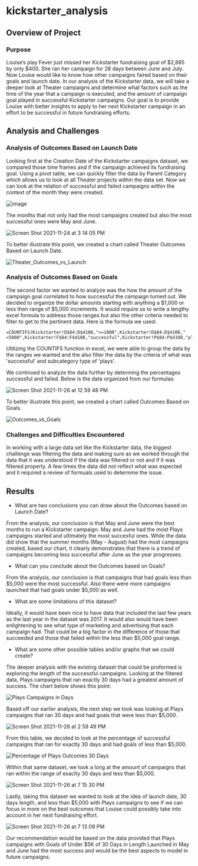 # kickstarter_analysis

## Overview of Project

### Purpose
Louise’s play Fever just missed her Kickstarter fundraising goal of $2,885 by only $400. She ran her campaign for 28 days between June and July. Now Louise would like to know how other campaigns faired based on their goals and launch date. In our analysis of the Kickstarter data, we will take a deeper look at Theater campaigns and determine what factors such as the time of the year that a campaign is executed, and the amount of campaign goal played in successful Kickstarter campaigns. Our goal is to provide Louise with better insights to apply to her next Kickstarter campaign in an effort to be successful in future fundraising efforts.

## Analysis and Challenges

### Analysis of Outcomes Based on Launch Date

Looking first at the Creation Date of the Kickstarter campaigns dataset, we compared those time frames and if the campaign achieved its fundraising goal. Using a pivot table, we can quickly filter the data by Parent Category which allows us to look at all Theater projects within the data set. Now we can look at the relation of successful and failed campaigns within the context of the month they were created.

![image](https://user-images.githubusercontent.com/93485455/143312331-92623ddf-5d1c-4fe7-9f72-3cc18b0921ea.png)

The months that not only had the most campaigns created but also the most successful ones were May and June.

![Screen Shot 2021-11-24 at 3 14 05 PM](https://user-images.githubusercontent.com/93485455/143663705-bb8b7e41-ea5a-4f48-80a8-ecf6887f972b.png)

To better illustrate this point, we created a chart called Theater Outcomes Based on Launch Date.

![Theater_Outcomes_vs_Launch](https://user-images.githubusercontent.com/93485455/143663724-37d325a2-33e0-4cc1-9fd8-91a7e1d5b574.png)

### Analysis of Outcomes Based on Goals

The second factor we wanted to analyze was the how the amount of the campaign goal correlated to how successful the campaign turned out. We decided to organize the dollar amounts starting with anything a $1,000 or less then range of $5,000 increments. It would require us to write a lengthy excel formula to address those ranges but also the other criteria needed to filter to get to the pertinent data. Here is the formula we used:

```
=COUNTIFS(Kickstarter!D$84:D$4108,">=1000",Kickstarter!D$84:D$4108,"<5000",Kickstarter!F$84:F$4108,"successful",Kickstarter!P$84:P$4108,"plays")
```
Utilizing the COUNTIFS function in excel, we were able to group the data by the ranges we wanted and the also filter the data by the criteria of what was 'successful' and subcategory type of 'plays'.

We continued to analyze the data further by determing the percentages successful and failed. Below is the data organized from our formulas:

![Screen Shot 2021-11-26 at 12 59 48 PM](https://user-images.githubusercontent.com/93485455/143621824-491113d5-0e4b-4482-bbef-b111a4c60c1d.png)

To better illustrate this point, we created a chart called Outcomes Based on Goals.

![Outcomes_vs_Goals](https://user-images.githubusercontent.com/93485455/143622437-e1c8f597-bc4b-4b1d-8ef7-5c57713dfaea.png)


### Challenges and Difficulties Encountered

In working with a large data set like the Kickstarter data, the biggest challenge was filtering the data and making sure as we worked through the data that it was understood if the data was filtered or not and if it was filtered properly. A few times the data did not reflect what was expected and it required a review of formuals used to determine the issue.

## Results

- What are two conclusions you can draw about the Outcomes based on Launch Date?

From the analysis, our conclusion is that May and June were the best months to run a Kickstarter campaign. May and June had the most Plays campaigns started and ultimately the most succesful ones. While the data did show that the summer months (May - August) had the most campaigns created, based our chart, it clearly demonstrates that there is a trend of campaigns becoming less successful after June as the year progresses.

- What can you conclude about the Outcomes based on Goals?

From the analysis, our conclusion is that campaigns that had goals less than $5,000 were the most successful. Also there were more campaigns launched that had goals under $5,000 as well. 

- What are some limitations of this dataset?

Ideally, it would have been nice to have data that included the last few years as the last year in the dataset was 2017. It would also would have been enlightening to see what type of marketing and advertising that each campaign had. That could be a big factor in the difference of those that succeeded and those that failed within the less than $5,000 goal range.

- What are some other possible tables and/or graphs that we could create?

The deeper analysis with the existing dataset that could be proformed is exploring the length of the successful campaigns. Looking at the filtered data, Plays campaigns that ran exactly 30 days had a greatest amount of success. The chart below shows this point:

![Plays Campaigns in Days](https://user-images.githubusercontent.com/93485455/143642224-86363d52-a374-4546-bc18-bf6422086690.png)

Based off our earlier analysis, the next step we took was looking at Plays campaigns that ran 30 days and had goals that were less than $5,000.

![Screen Shot 2021-11-26 at 2 59 49 PM](https://user-images.githubusercontent.com/93485455/143644258-36ebf19a-9c4a-4d8f-bc18-8e398b066b8c.png)

From this table, we decided to look at the percentage of successful campaigns that ran for exactly 30 days and had goals of less than $5,000.

![Percentage of Plays Outcomes 30 Days](https://user-images.githubusercontent.com/93485455/143646534-71b82723-cb94-49ad-bf8f-98b14398acd6.png)

Within that same dataset, we took a long at the amount of campaigns that ran within the range of exaclty 30 days and less than $5,000.

![Screen Shot 2021-11-26 at 7 15 30 PM](https://user-images.githubusercontent.com/93485455/143663743-948894c1-b9a6-41b1-ab67-91f88c7bf425.png)

Lastly, taking this dataset we wanted to look at the idea of launch date, 30 days length, and less than $5,000 with Plays campaigns to see if we can focus in more on the best outcomes that Louise could possibly take into account in her next fundraising effort.

![Screen Shot 2021-11-26 at 7 13 09 PM](https://user-images.githubusercontent.com/93485455/143663739-2f0fd5cc-5442-4748-a97a-6755f3f006d8.png)

Our recommendation would be based on the data provided that Plays campaigns with Goals of Under $5K of 30 Days in Length Launched in May and June had the most success and would be the best aspects to model in future campaigns.
